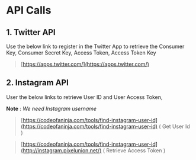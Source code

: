 # API Calls

## 1. Twitter API
Use the below link to register in the Twitter App to retrieve the Consumer Key, Consumer Secret Key, Access Token, Access Token Key
> [https://apps.twitter.com/](https://apps.twitter.com/)

## 2. Instagram API
User the below links to retrieve User ID and User Access Token, 

**Note** : *We need Instagram username*
> [https://codeofaninja.com/tools/find-instagram-user-id](https://codeofaninja.com/tools/find-instagram-user-id) ( Get User Id )

> [https://codeofaninja.com/tools/find-instagram-user-id](http://instagram.pixelunion.net/) ( Retrieve Access Token )


	


